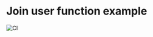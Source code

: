 # Join user function example

![CI](https://github.com/fbiville/neo4j-join-user-function/workflows/CI/badge.svg)
